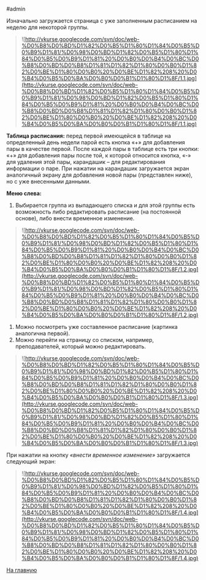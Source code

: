 #admin

Изначально загружается страница с уже заполненным расписанием на неделю для некоторой группы.

> ![http://vkurse.googlecode.com/svn/doc/web-%D0%B8%D0%BD%D1%82%D0%B5%D1%80%D1%84%D0%B5%D0%B9%D1%81/%D0%98%D0%BD%D1%82%D0%B5%D1%80%D1%84%D0%B5%D0%B9%D1%81%20%D0%B0%D0%B4%D0%BC%D0%B8%D0%BD%D0%B8%D1%81%D1%82%D1%80%D0%B0%D1%82%D0%BE%D1%80%D0%B0%20%D0%BE%D1%82%208%20%D0%B4%D0%B5%D0%BA%D0%B0%D0%B1%D1%80%D1%8F/1.1.jpg](http://vkurse.googlecode.com/svn/doc/web-%D0%B8%D0%BD%D1%82%D0%B5%D1%80%D1%84%D0%B5%D0%B9%D1%81/%D0%98%D0%BD%D1%82%D0%B5%D1%80%D1%84%D0%B5%D0%B9%D1%81%20%D0%B0%D0%B4%D0%BC%D0%B8%D0%BD%D0%B8%D1%81%D1%82%D1%80%D0%B0%D1%82%D0%BE%D1%80%D0%B0%20%D0%BE%D1%82%208%20%D0%B4%D0%B5%D0%BA%D0%B0%D0%B1%D1%80%D1%8F/1.1.jpg)

**Таблица расписания:**  перед первой имеющейся в таблице на определенный день недели парой есть кнопка «+» для добавления пары в качестве первой. После каждой пары в таблице есть три кнопки:  «+» для добавления пары после той, к которой относится кнопка, «-» для удаления этой пары, карандашик – для редактирования информации о паре. При нажатии на карандашик загружается экран аналогичный экрану для добавления новой пары (представлен ниже), но с уже внесенными данными.

**Меню слева:**
  1. Выбирается группа из выпадающего списка и для этой группы есть возможность либо редактировать расписание (на постоянной основе), либо внести временное изменение.

> ![http://vkurse.googlecode.com/svn/doc/web-%D0%B8%D0%BD%D1%82%D0%B5%D1%80%D1%84%D0%B5%D0%B9%D1%81/%D0%98%D0%BD%D1%82%D0%B5%D1%80%D1%84%D0%B5%D0%B9%D1%81%20%D0%B0%D0%B4%D0%BC%D0%B8%D0%BD%D0%B8%D1%81%D1%82%D1%80%D0%B0%D1%82%D0%BE%D1%80%D0%B0%20%D0%BE%D1%82%208%20%D0%B4%D0%B5%D0%BA%D0%B0%D0%B1%D1%80%D1%8F/1.2.jpg](http://vkurse.googlecode.com/svn/doc/web-%D0%B8%D0%BD%D1%82%D0%B5%D1%80%D1%84%D0%B5%D0%B9%D1%81/%D0%98%D0%BD%D1%82%D0%B5%D1%80%D1%84%D0%B5%D0%B9%D1%81%20%D0%B0%D0%B4%D0%BC%D0%B8%D0%BD%D0%B8%D1%81%D1%82%D1%80%D0%B0%D1%82%D0%BE%D1%80%D0%B0%20%D0%BE%D1%82%208%20%D0%B4%D0%B5%D0%BA%D0%B0%D0%B1%D1%80%D1%8F/1.2.jpg)

  1. Можно посмотреть уже составленное расписание (картинка аналогична первой).
  1. Можно перейти на страницу со списком, например, преподавателей, который можно редактировать.

> ![http://vkurse.googlecode.com/svn/doc/web-%D0%B8%D0%BD%D1%82%D0%B5%D1%80%D1%84%D0%B5%D0%B9%D1%81/%D0%98%D0%BD%D1%82%D0%B5%D1%80%D1%84%D0%B5%D0%B9%D1%81%20%D0%B0%D0%B4%D0%BC%D0%B8%D0%BD%D0%B8%D1%81%D1%82%D1%80%D0%B0%D1%82%D0%BE%D1%80%D0%B0%20%D0%BE%D1%82%208%20%D0%B4%D0%B5%D0%BA%D0%B0%D0%B1%D1%80%D1%8F/1.3.jpg](http://vkurse.googlecode.com/svn/doc/web-%D0%B8%D0%BD%D1%82%D0%B5%D1%80%D1%84%D0%B5%D0%B9%D1%81/%D0%98%D0%BD%D1%82%D0%B5%D1%80%D1%84%D0%B5%D0%B9%D1%81%20%D0%B0%D0%B4%D0%BC%D0%B8%D0%BD%D0%B8%D1%81%D1%82%D1%80%D0%B0%D1%82%D0%BE%D1%80%D0%B0%20%D0%BE%D1%82%208%20%D0%B4%D0%B5%D0%BA%D0%B0%D0%B1%D1%80%D1%8F/1.3.jpg)

При нажатии на кнопку _«внести временное изменение»_ загружается следующий экран:

> ![http://vkurse.googlecode.com/svn/doc/web-%D0%B8%D0%BD%D1%82%D0%B5%D1%80%D1%84%D0%B5%D0%B9%D1%81/%D0%98%D0%BD%D1%82%D0%B5%D1%80%D1%84%D0%B5%D0%B9%D1%81%20%D0%B0%D0%B4%D0%BC%D0%B8%D0%BD%D0%B8%D1%81%D1%82%D1%80%D0%B0%D1%82%D0%BE%D1%80%D0%B0%20%D0%BE%D1%82%208%20%D0%B4%D0%B5%D0%BA%D0%B0%D0%B1%D1%80%D1%8F/1.4.jpg](http://vkurse.googlecode.com/svn/doc/web-%D0%B8%D0%BD%D1%82%D0%B5%D1%80%D1%84%D0%B5%D0%B9%D1%81/%D0%98%D0%BD%D1%82%D0%B5%D1%80%D1%84%D0%B5%D0%B9%D1%81%20%D0%B0%D0%B4%D0%BC%D0%B8%D0%BD%D0%B8%D1%81%D1%82%D1%80%D0%B0%D1%82%D0%BE%D1%80%D0%B0%20%D0%BE%D1%82%208%20%D0%B4%D0%B5%D0%BA%D0%B0%D0%B1%D1%80%D1%8F/1.4.jpg)


[На главную](http://code.google.com/p/vkurse/wiki/web)